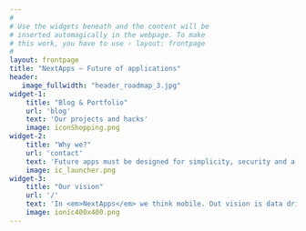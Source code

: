 ```yaml
---
#
# Use the widgets beneath and the content will be
# inserted automagically in the webpage. To make
# this work, you have to use › layout: frontpage
#
layout: frontpage
title: "NextApps – Future of applications"
header:
   image_fullwidth: "header_roadmap_3.jpg"
widget-1:
    title: "Blog & Portfolio"
    url: 'blog'
    text: 'Our projects and hacks'
    image: iconShopping.png
widget-2:
    title: "Why we?"
    url: 'contact'
    text: 'Future apps must be designed for simplicity, security and a satisfying. Tell us what you need via Twitter <a  href="http://twitter.com/michalolczak">@michalolczak</a> or <b> contact form: </b>'
    image: ic_launcher.png
widget-3:
    title: "Our vision"
    url: '/'
    text: 'In <em>NextApps</em> we think mobile. Out vision is data driven world with apps that helps us being better.'
    image: ionic400x400.png
---
```



<!--div id="videoModal" class="reveal-modal large" data-reveal="">
  <div class="flex-video widescreen vimeo" style="display: block;">
    <iframe width="1280" height="720" src="https://www.youtube.com/embed/3b5zCFSmVvU" frameborder="0" allowfullscreen></iframe>
  </div>
  <a class="close-reveal-modal">&#215;</a>
</div-->